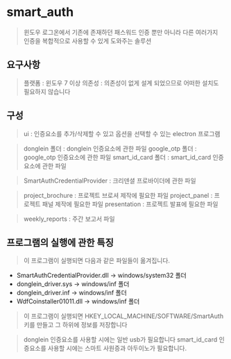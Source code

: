# smart_auth
> 윈도우 로그온에서 기존에 존재하던 패스워드 인증 뿐만 아니라 다른 여러가지 인증을 복합적으로 사용할 수 있게 도와주는 솔루션

## 요구사항
> 플랫폼 : 윈도우 7 이상
> 의존성 : 의존성이 없게 설계 되었으므로 어떠한 설치도 필요하지 않습니다

## 구성
> ui : 인증요소를 추가/삭제할 수 있고 옵션을 선택할 수 있는 electron 프로그램

> donglein 폴더 : donglein 인증요소에 관한 파일
 google_otp 폴더 : google_otp 인증요소에 관한 파일
 smart_id_card 폴더 : smart_id_card 인증요소에 관한 파일

> SmartAuthCredentialProvider : 크리덴셜 프로바이더에 관한 파일

> project_brochure : 프로젝트 브로셔 제작에 필요한 파일
 project_panel : 프로젝트 패널 제작에 필요한 파일
 presentation : 프로젝트 발표에 필요한 파일

> weekly_reports : 주간 보고서 파일

## 프로그램의 실행에 관한 특징
> 이 프로그램이 실행되면 다음과 같은 파일들이 옮겨집니다.
- SmartAuthCredentialProvider.dll -> windows/system32 폴더
- donglein_driver.sys -> windows/inf 폴더
- donglein_driver.inf -> windows/inf 폴더
- WdfCoinstaller01011.dll -> windows/inf 폴더

> 이 프로그램이 실행되면 HKEY_LOCAL_MACHINE/SOFTWARE/SmartAuth 키를 만들고 그 하위에 정보를 저장합니다

> donglein 인증요소를 사용할 시에는 일반 usb가 필요합니다
smart_id_card 인증요소를 사용할 시에는 스마트 사원증과 아두이노가 필요합니다.
